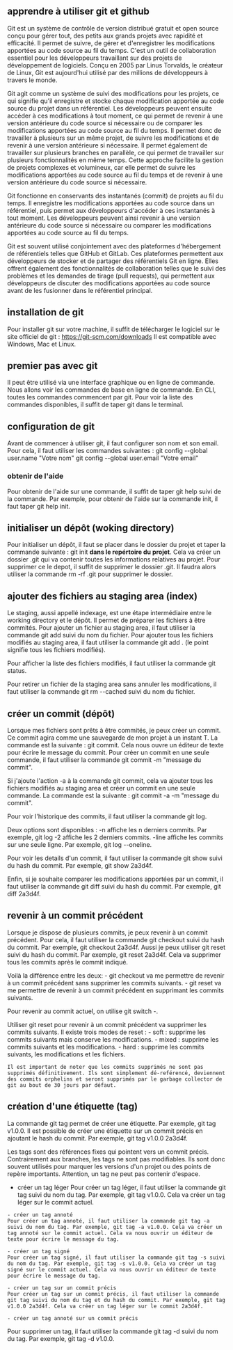 <!-- 27/10/2023 -->

## apprendre à utiliser git et github

Git est un système de contrôle de version distribué gratuit et open source conçu pour gérer tout, des petits aux grands projets avec rapidité et efficacité. Il permet de suivre, de gérer et d'enregistrer les modifications apportées au code source au fil du temps. C'est un outil de collaboration essentiel pour les développeurs travaillant sur des projets de développement de logiciels. Conçu en 2005 par Linus Torvalds, le créateur de Linux, Git est aujourd'hui utilisé par des millions de développeurs à travers le monde.

Git agit comme un système de suivi des modifications pour les projets, ce qui signifie qu'il enregistre et stocke chaque modification apportée au code source du projet dans un référentiel. Les développeurs peuvent ensuite accéder à ces modifications à tout moment, ce qui permet de revenir à une version antérieure du code source si nécessaire ou de comparer les modifications apportées au code source au fil du temps.
Il permet donc de travailler à plusieurs sur un même projet, de suivre les modifications et de revenir à une version antérieure si nécessaire. Il permet également de travailler sur plusieurs branches en parallèle, ce qui permet de travailler sur plusieurs fonctionnalités en même temps.
Cette approche facilite la gestion de projets complexes et volumineux, car elle permet de suivre les modifications apportées au code source au fil du temps et de revenir à une version antérieure du code source si nécessaire.

Git fonctionne en conservants des instantanés (commit) de projets au fil du temps. Il enregistre les modifications apportées au code source dans un référentiel, puis permet aux développeurs d'accéder à ces instantanés à tout moment. Les développeurs peuvent ainsi revenir à une version antérieure du code source si nécessaire ou comparer les modifications apportées au code source au fil du temps.

Git est souvent utilisé conjointement avec des plateformes d'hébergement de référentiels telles que GitHub et GitLab. Ces plateformes permettent aux développeurs de stocker et de partager des référentiels Git en ligne. Elles offrent également des fonctionnalités de collaboration telles que le suivi des problèmes et les demandes de tirage (pull requests), qui permettent aux développeurs de discuter des modifications apportées au code source avant de les fusionner dans le référentiel principal.

## installation de git

Pour installer git sur votre machine, il suffit de télécharger le logiciel sur le site officiel de git : https://git-scm.com/downloads
Il est compatible avec Windows, Mac et Linux.

## premier pas avec git

Il peut être utilisé via une interface graphique ou en ligne de commande. Nous allons voir les commandes de base en ligne de commande. 
En CLI, toutes les commandes commencent par git. Pour voir la liste des commandes disponibles, il suffit de taper git dans le terminal.

## configuration de git

Avant de commencer à utiliser git, il faut configurer son nom et son email. Pour cela, il faut utiliser les commandes suivantes : 
    git config --global user.name "Votre nom"
    git config --global user.email "Votre email"


### obtenir de l'aide

Pour obtenir de l'aide sur une commande, il suffit de taper git help suivi de la commande. Par exemple, pour obtenir de l'aide sur la commande init, il faut taper git help init.

## initialiser un dépôt (woking directory)

Pour initialiser un dépôt, il faut se placer dans le dossier du projet et taper la commande suivante : git init **dans le repértoire du projet**. Cela va créer un dossier .git qui va contenir toutes les informations relatives au projet. Pour supprimer ce le depot, il suffit de supprimer le dossier .git. Il faudra alors utiliser la commande rm -rf .git pour supprimer le dossier.

## ajouter des fichiers au staging area (index)

Le staging, aussi appellé indexage, est une étape intermédiaire entre le working directory et le dépôt. 
Il permet de préparer les fichiers à être commités. Pour ajouter un fichier au staging area, il faut utiliser la commande git add suivi du nom du fichier. 
Pour ajouter tous les fichiers modifiés au staging area, il faut utiliser la commande git add . (le point signifie tous les fichiers modifiés).

Pour afficher la liste des fichiers modifiés, il faut utiliser la commande git status.

Pour retirer un fichier de la staging area sans annuler les modifications, il faut utiliser la commande git rm --cached suivi du nom du fichier.

## créer un commit (dépôt)

Lorsque mes fichiers sont prêts à être commités, je peux créer un commit. Ce commit agira comme une sauvegarde de mon projet à un instant T. La commande est la suivante : git commit. 
Cela nous ouvre un éditeur de texte pour écrire le message du commit.
Pour créer un commit en une seule commande, il faut utiliser la commande git commit -m "message du commit".


<!-- 30/10/2023  -->

Si j'ajoute l'action -a à la commande git commit, cela va ajouter tous les fichiers modifiés au staging area et créer un commit en une seule commande. 
La commande est la suivante : git commit -a -m "message du commit".

Pour voir l'historique des commits, il faut utiliser la commande git log.

Deux options sont disponibles : 
    -n affiche les n derniers commits. Par exemple, git log -2 affiche les 2 derniers commits.
    -line affiche les commits sur une seule ligne. Par exemple, git log --oneline.

Pour voir les details d'un commit, il faut utiliser la commande git show suivi du hash du commit. Par exemple, git show 2a3d4f.

Enfin, si je souhaite comparer les modifications apportées par un commit, il faut utiliser la commande git diff suivi du hash du commit. Par exemple, git diff 2a3d4f.

## revenir à un commit précédent

Lorsque je dispose de plusieurs commits, je peux revenir à un commit précédent. Pour cela, il faut utiliser la commande git checkout suivi du hash du commit. Par exemple, git checkout 2a3d4f.
Aussi je peux utiliser git reset suivi du hash du commit. Par exemple, git reset 2a3d4f. Cela va supprimer tous les commits après le commit indiqué.

Voilà la différence entre les deux: 
    - git checkout va me permettre de revenir à un commit précédent sans supprimer les commits suivants. 
    - git reset va me permettre de revenir à un commit précédent en supprimant les commits suivants.

Pour revenir au commit actuel, on utilise git switch -.

Utiliser git reset pour revenir à un commit précédent va supprimer les commits suivants. Il existe trois modes de reset : 
    - soft : supprime les commits suivants mais conserve les modifications.
    - mixed : supprime les commits suivants et les modifications.
    - hard : supprime les commits suivants, les modifications et les fichiers.

    Il est important de noter que les commits supprimés ne sont pas supprimés définitivement. Ils sont simplement dé-reférencé, deviennent des commits orphelins et seront supprimés par le garbage collector de git au bout de 30 jours par défaut.

## création d'une étiquette (tag)

La commande git tag permet de créer une étiquette. Par exemple, git tag v1.0.0. Il est possible de créer une étiquette sur un commit précis en ajoutant le hash du commit. Par exemple, git tag v1.0.0 2a3d4f.

Les tags sont des références fixes qui pointent vers un commit précis. Contrairement aux branches, les tags ne sont pas modifiables. Ils sont donc souvent utilisés pour marquer les versions d'un projet ou des points de repère importants.
Attention, un tag ne peut pas contenir d'espace.

   - créer un tag léger
    Pour créer un tag léger, il faut utiliser la commande git tag suivi du nom du tag. Par exemple, git tag v1.0.0. Cela va créer un tag léger sur le commit actuel.

    - créer un tag annoté
    Pour créer un tag annoté, il faut utiliser la commande git tag -a suivi du nom du tag. Par exemple, git tag -a v1.0.0. Cela va créer un tag annoté sur le commit actuel. Cela va nous ouvrir un éditeur de texte pour écrire le message du tag.

    - créer un tag signé
    Pour créer un tag signé, il faut utiliser la commande git tag -s suivi du nom du tag. Par exemple, git tag -s v1.0.0. Cela va créer un tag signé sur le commit actuel. Cela va nous ouvrir un éditeur de texte pour écrire le message du tag.

    - créer un tag sur un commit précis
    Pour créer un tag sur un commit précis, il faut utiliser la commande git tag suivi du nom du tag et du hash du commit. Par exemple, git tag v1.0.0 2a3d4f. Cela va créer un tag léger sur le commit 2a3d4f.

    - créer un tag annoté sur un commit précis

Pour supprimer un tag, il faut utiliser la commande git tag -d suivi du nom du tag. Par exemple, git tag -d v1.0.0.
